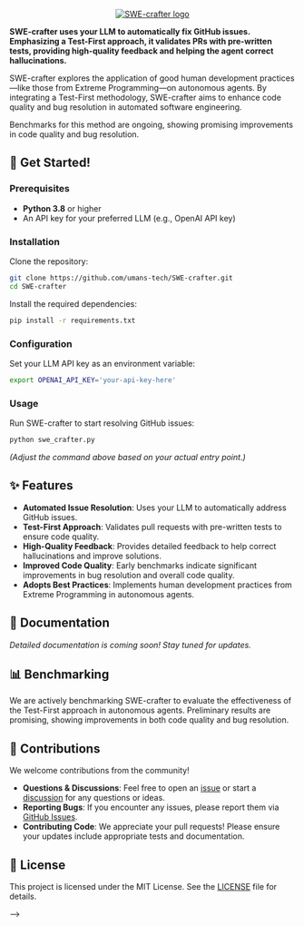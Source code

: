<p align="center">
  <a href="https://github.com/umans-tech/SWE-crafter">
    <img src="sweagent/frontend/src/assets/logo.png" alt="SWE-crafter logo" />
  </a>
</p>

**SWE-crafter uses your LLM to automatically fix GitHub issues. Emphasizing a Test-First approach, it validates PRs with pre-written tests, providing high-quality feedback and helping the agent correct hallucinations.**

SWE-crafter explores the application of good human development practices—like those from Extreme Programming—on autonomous agents. By integrating a Test-First methodology, SWE-crafter aims to enhance code quality and bug resolution in automated software engineering.

Benchmarks for this method are ongoing, showing promising improvements in code quality and bug resolution.

<!-- If you have a demo GIF or image, include it here -->
<!--
![Demo GIF](path_to_your_demo_image.gif)
-->

## 🚀 Get Started!

### Prerequisites

- **Python 3.8** or higher
- An API key for your preferred LLM (e.g., OpenAI API key)

### Installation

Clone the repository:

```bash
git clone https://github.com/umans-tech/SWE-crafter.git
cd SWE-crafter
```

Install the required dependencies:

```bash
pip install -r requirements.txt
```

### Configuration

Set your LLM API key as an environment variable:

```bash
export OPENAI_API_KEY='your-api-key-here'
```

### Usage

Run SWE-crafter to start resolving GitHub issues:

```bash
python swe_crafter.py
```

*(Adjust the command above based on your actual entry point.)*

## ✨ Features

- **Automated Issue Resolution**: Uses your LLM to automatically address GitHub issues.
- **Test-First Approach**: Validates pull requests with pre-written tests to ensure code quality.
- **High-Quality Feedback**: Provides detailed feedback to help correct hallucinations and improve solutions.
- **Improved Code Quality**: Early benchmarks indicate significant improvements in bug resolution and overall code quality.
- **Adopts Best Practices**: Implements human development practices from Extreme Programming in autonomous agents.

## 📖 Documentation

*Detailed documentation is coming soon! Stay tuned for updates.*

<!-- If you have existing documentation, you can link it here:
- [Installation Guide](link_to_installation_guide)
- [User Manual](link_to_user_manual)
- [API Reference](link_to_api_reference)
-->

## 📊 Benchmarking

We are actively benchmarking SWE-crafter to evaluate the effectiveness of the Test-First approach in autonomous agents. Preliminary results are promising, showing improvements in both code quality and bug resolution.

## 🤝 Contributions

We welcome contributions from the community!

- **Questions & Discussions**: Feel free to open an [issue](https://github.com/umans-tech/SWE-crafter/issues) or start a [discussion](https://github.com/umans-tech/SWE-crafter/discussions) for any questions or ideas.
- **Reporting Bugs**: If you encounter any issues, please report them via [GitHub Issues](https://github.com/umans-tech/SWE-crafter/issues).
- **Contributing Code**: We appreciate your pull requests! Please ensure your updates include appropriate tests and documentation.

<!-- If you have specific guidelines, you can link to a CONTRIBUTING.md file:
- [Contributing Guidelines](CONTRIBUTING.md)
-->

## 🪪 License

This project is licensed under the MIT License. See the [LICENSE](LICENSE) file for details.

<!-- If you have any badges or CI/CD status badges, include them here:
<p align="center">
  <!-- Badges example:
  [![Build Status](https://github.com/umans-tech/SWE-crafter/actions/workflows/build.yml/badge.svg)](https://github.com/umans-tech/SWE-crafter/actions)
  [![License: MIT](https://img.shields.io/badge/License-MIT-yellow.svg)](https://opensource.org/licenses/MIT)
  -->
</p>
-->